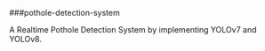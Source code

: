 ###pothole-detection-system

A Realtime Pothole Detection System by implementing YOLOv7 and YOLOv8.
